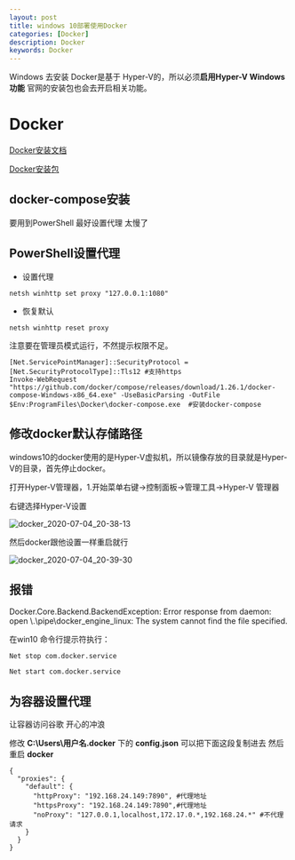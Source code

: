 ```yaml
---
layout: post
title: windows 10部署使用Docker
categories: [Docker]
description: Docker
keywords: Docker
---
```


Windows 去安装 Docker是基于 Hyper-V的，所以必须**启用Hyper-V Windows功能** 官网的安装包也会去开启相关功能。

# Docker

[Docker安装文档](https://docs.docker.com/compose/install/)

[Docker安装包](https://download.docker.com/win/stable/Docker%20Desktop%20Installer.exe)

## docker-compose安装

要用到PowerShell 最好设置代理 太慢了

## PowerShell设置代理

- 设置代理

```
netsh winhttp set proxy "127.0.0.1:1080" 
```

- 恢复默认

```
netsh winhttp reset proxy
```

注意要在管理员模式运行，不然提示权限不足。

```shell
[Net.ServicePointManager]::SecurityProtocol = [Net.SecurityProtocolType]::Tls12 #支持https
Invoke-WebRequest "https://github.com/docker/compose/releases/download/1.26.1/docker-compose-Windows-x86_64.exe" -UseBasicParsing -OutFile $Env:ProgramFiles\Docker\docker-compose.exe  #安装docker-compose
```

## 修改docker默认存储路径

windows10的docker使用的是Hyper-V虚拟机，所以镜像存放的目录就是Hyper-V的目录，首先停止docker。

打开Hyper-V管理器，1.开始菜单右键->控制面板->管理工具->Hyper-V 管理器

右键选择Hyper-V设置

![docker_2020-07-04_20-38-13](https://i.opsta.cn/docker/docker_2020-07-04_20-38-13.png)

然后docker跟他设置一样重启就行

![docker_2020-07-04_20-39-30](https://i.opsta.cn/docker/docker_2020-07-04_20-39-30.png)

## 报错

Docker.Core.Backend.BackendException:
Error response from daemon: open \\.\pipe\docker_engine_linux: The system cannot find the file specified.

在win10 命令行提示符执行：

```shell
Net stop com.docker.service

Net start com.docker.service
```

## 为容器设置代理

让容器访问谷歌 开心的冲浪 

修改 **C:\Users\用户名\.docker** 下的 **config.json**  可以把下面这段复制进去 然后重启 **docker**

```shell
{
  "proxies": {
    "default": {
      "httpProxy": "192.168.24.149:7890", #代理地址
      "httpsProxy": "192.168.24.149:7890",#代理地址
      "noProxy": "127.0.0.1,localhost,172.17.0.*,192.168.24.*" #不代理请求
    }
  }
}
```

